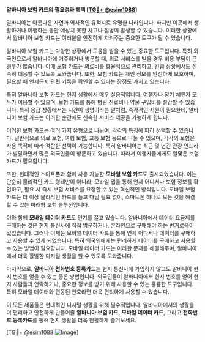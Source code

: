 **알바니아 보험 카드의 필요성과 혜택 [[TG💪+ @esim1088](https://t.me/s/esim1088)]**

알바니아는 아름다운 자연과 역사적인 유적지로 유명한 나라입니다. 하지만 이곳에서 생활하거나 여행하는 동안 예상치 못한 사고나 질병이 발생할 수 있습니다. 이러한 상황에서 알바니아 보험 카드는 여러분을 안전하게 지켜주는 중요한 도구가 될 수 있습니다.

알바니아 보험 카드는 다양한 상황에서 도움을 받을 수 있는 중요한 도구입니다. 특히 외국인으로서 알바니아에 거주하거나 방문할 때, 의료 서비스를 받을 경우 비용 부담이 큰 경우가 많습니다. 이때 보험 카드는 의료비를 효율적으로 관리하고, 긴급 상황에서도 신속히 대응할 수 있도록 도와줍니다. 또한, 보험 카드는 개인 정보를 안전하게 보호하며, 필요할 때 언제든지 관련 기록을 확인할 수 있다는 장점도 가지고 있습니다.

특히 알바니아 보험 카드는 현지 생활에서 매우 실용적입니다. 여행자나 장기 체류자 모두가 이용할 수 있으며, 보험 카드를 통해 병원 진료비나 약물 구입비를 절감할 수 있습니다. 특히 응급 상황에서는 시간이 생명이라는 말처럼, 즉각적인 지원이 필요한데, 알바니아 보험 카드는 이러한 순간에도 신속한 서비스 제공을 가능하게 합니다.

이러한 보험 카드는 여러 가지 유형으로 나뉘며, 각각의 특징에 따라 선택할 수 있습니다. 일반적으로 의료 보험, 여행 보험, 교통 보험 등으로 나눌 수 있으며, 각각의 보험은 사용 목적에 따라 적합한 선택이 가능합니다. 특히 알바니아는 최근 몇 년간 관광 인프라가 발달하면서 많은 외국인들이 방문하고 있습니다. 따라서 여행자들에게도 알맞은 보험 카드가 필요합니다.

또한, 현대적인 스마트폰과 함께 사용 가능한 **모바일 보험 카드**도 출시되었습니다. 이는 단순히 물리적인 카드 형태만이 아니라, 모바일 앱을 통해 언제 어디서나 보험 정보를 확인하고, 필요 시 즉시 보험 서비스를 요청할 수 있는 혁신적인 방식입니다. 모바일 보험 카드는 더 이상 물리적인 카드를 들고 다닐 필요 없이, 스마트폰 하나로 모든 것을 해결할 수 있는 미래형 보험 솔루션입니다.

이와 함께 **모바일 데이터 카드**도 인기를 끌고 있습니다. 알바니아에서 데이터 요금제를 구매하는 것은 현지 통신사에 직접 방문하거나, 온라인으로 구매해야 하는 번거로움이 있었습니다. 그러나 이제는 모바일 데이터 카드를 통해 언제 어디서나 데이터를 구매하고 사용할 수 있게 되었습니다. 특히 외국인에게는 편리하게 데이터를 구매하고 사용할 수 있는 방법이 필요합니다. 모바일 데이터 카드는 이러한 문제를 해결해주며, 알바니아에서 더욱 활발한 디지털 생활을 할 수 있도록 도와줍니다.

마지막으로, **알바니아 전화번호 등록카드**는 현지 통신사에 가입하지 않고도 알바니아 현지 번호를 얻을 수 있는 좋은 방법입니다. 외국인들이 알바니아에서 현지 번호를 얻어 현지 사람들과 연락하거나, 중요한 정보를 받기 위해 사용할 수 있는 훌륭한 도구입니다. 특히 모바일 데이터와 연동된 번호라면 더욱 편리하게 사용할 수 있습니다.

이 모든 제품들은 현대적인 디지털 생활을 위해 필수적입니다. 알바니아에서의 생활을 더 편리하고 안전하게 만들어줄 **알바니아 보험 카드**, **모바일 데이터 카드**, 그리고 **전화번호 등록카드**를 통해 현지 생활을 더욱 원활하게 즐겨보세요.

[[TG💪+ @esim1088](https://t.me/s/esim1088) ![Image](https://i.postimg.cc/Y0z9fWf4/image.png)]